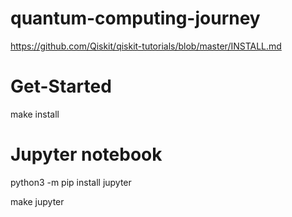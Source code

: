 quantum-computing-journey
===

https://github.com/Qiskit/qiskit-tutorials/blob/master/INSTALL.md

# Get-Started

make install

# Jupyter notebook

python3 -m pip install jupyter

make jupyter
